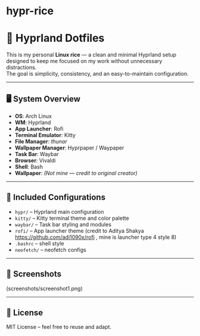 # hypr-rice

# 🌿 Hyprland Dotfiles

This is my personal **Linux rice** — a clean and minimal Hyprland setup designed to keep me focused on my work without unnecessary distractions.  
The goal is simplicity, consistency, and an easy-to-maintain configuration.

---

## 🖥️ System Overview

- **OS**: Arch Linux
- **WM**: Hyprland
- **App Launcher**: Rofi
- **Terminal Emulator**: Kitty
- **File Manager**: *thunar*
- **Wallpaper Manager**: Hyprpaper / Waypaper
- **Task Bar**: Waybar
- **Browser**: Vivaldi
- **Shell**: Bash
- **Wallpaper**: *(Not mine — credit to original creator)*

---

## 📂 Included Configurations
- `hypr/` – Hyprland main configuration 
- `kitty/` – Kitty terminal theme and color palette
- `waybar/` – Task bar styling and modules
- `rofi/` – App launcher theme (credit to Aditya Shakya https://github.com/adi1090x/rofi , mine is launcher type 4 style 8) 
- `.bashrc` – shell style
- `neofetch/` – neofetch configs


---

## 📸 Screenshots
(screenshots/screenshot1.png)

---

## 📜 License
MIT License – feel free to reuse and adapt.



